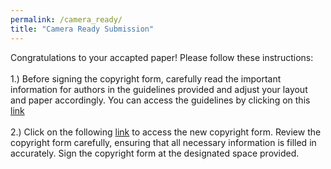 ```yaml
---
permalink: /camera_ready/
title: "Camera Ready Submission"
---
```

Congratulations to your accapted paper! Please follow these instructions: 
<br> 
<br>
1.) Before signing the copyright form, carefully read the important information for authors in the guidelines provided and adjust your layout and paper accordingly. You can access the guidelines by clicking on this [link](https://conferences.miccai.org/2024/en/CAMERA-READY-SUBMISSION-GUIDELINES.html)
<br>
<br>
2.) Click on the following [link](https://github.com/mlcnworkshop/mlcnworkshop.github.io/blob/master/files/MLCN2024_license_to_publish.docx) to access the new copyright form. Review the copyright form carefully, ensuring that all necessary information is filled in accurately. Sign the copyright form at the designated space provided.
<br>
